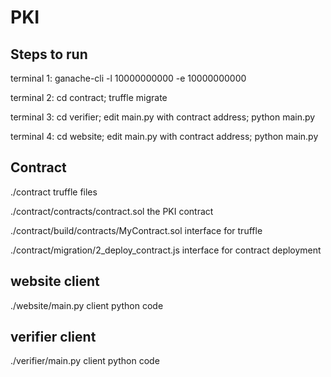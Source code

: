 # PKI

## Steps to run

terminal 1: ganache-cli -l 10000000000 -e 10000000000

terminal 2: cd contract; truffle migrate

terminal 3: cd verifier; edit main.py with contract address; python main.py

terminal 4: cd website; edit main.py with contract address; python main.py

## Contract

./contract truffle files

./contract/contracts/contract.sol the PKI contract

./contract/build/contracts/MyContract.sol interface for truffle

./contract/migration/2\_deploy\_contract.js interface for contract deployment

## website client

./website/main.py client python code

## verifier client

./verifier/main.py client python code


